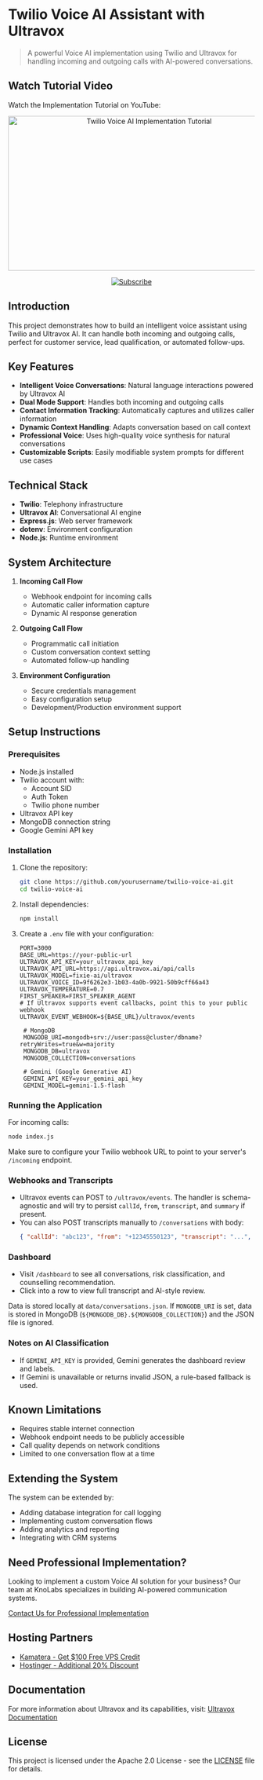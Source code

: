 # Twilio Voice AI Assistant with Ultravox

> A powerful Voice AI implementation using Twilio and Ultravox for handling incoming and outgoing calls with AI-powered conversations.

## Watch Tutorial Video

Watch the Implementation Tutorial on YouTube:

<p align="center">
    <a href="https://youtu.be/AbJKBgN_pMU">
        <img src="https://img.youtube.com/vi/AbJKBgN_pMU/0.jpg" alt="Twilio Voice AI Implementation Tutorial" width="560" height="315">
    </a>
</p>

<p align="center">
    <a href="https://www.youtube.com/channel/UCxgkN3luQgLQOd_L7tbOdhQ?sub_confirmation=1">
        <img src="https://img.shields.io/badge/Subscribe-FF0000?style=for-the-badge&logo=youtube&logoColor=white" alt="Subscribe">
    </a>
</p>

## Introduction

This project demonstrates how to build an intelligent voice assistant using Twilio and Ultravox AI. It can handle both incoming and outgoing calls, perfect for customer service, lead qualification, or automated follow-ups.

## Key Features

- **Intelligent Voice Conversations**: Natural language interactions powered by Ultravox AI
- **Dual Mode Support**: Handles both incoming and outgoing calls
- **Contact Information Tracking**: Automatically captures and utilizes caller information
- **Dynamic Context Handling**: Adapts conversation based on call context
- **Professional Voice**: Uses high-quality voice synthesis for natural conversations
- **Customizable Scripts**: Easily modifiable system prompts for different use cases

## Technical Stack

- **Twilio**: Telephony infrastructure
- **Ultravox AI**: Conversational AI engine
- **Express.js**: Web server framework
- **dotenv**: Environment configuration
- **Node.js**: Runtime environment

## System Architecture

1. **Incoming Call Flow**
   - Webhook endpoint for incoming calls
   - Automatic caller information capture
   - Dynamic AI response generation

2. **Outgoing Call Flow**
   - Programmatic call initiation
   - Custom conversation context setting
   - Automated follow-up handling

3. **Environment Configuration**
   - Secure credentials management
   - Easy configuration setup
   - Development/Production environment support

## Setup Instructions

### Prerequisites
- Node.js installed
- Twilio account with:
  - Account SID
  - Auth Token
  - Twilio phone number
- Ultravox API key
 - MongoDB connection string
 - Google Gemini API key

### Installation

1. Clone the repository:
   ```bash
   git clone https://github.com/yourusername/twilio-voice-ai.git
   cd twilio-voice-ai
   ```

2. Install dependencies:
   ```bash
   npm install
   ```

3. Create a `.env` file with your configuration:
   ```env
   PORT=3000
   BASE_URL=https://your-public-url
   ULTRAVOX_API_KEY=your_ultravox_api_key
   ULTRAVOX_API_URL=https://api.ultravox.ai/api/calls
   ULTRAVOX_MODEL=fixie-ai/ultravox
   ULTRAVOX_VOICE_ID=9f6262e3-1b03-4a0b-9921-50b9cff66a43
   ULTRAVOX_TEMPERATURE=0.7
   FIRST_SPEAKER=FIRST_SPEAKER_AGENT
   # If Ultravox supports event callbacks, point this to your public webhook
   ULTRAVOX_EVENT_WEBHOOK=${BASE_URL}/ultravox/events

    # MongoDB
    MONGODB_URI=mongodb+srv://user:pass@cluster/dbname?retryWrites=true&w=majority
    MONGODB_DB=ultravox
    MONGODB_COLLECTION=conversations

    # Gemini (Google Generative AI)
    GEMINI_API_KEY=your_gemini_api_key
    GEMINI_MODEL=gemini-1.5-flash
   ```

### Running the Application

For incoming calls:
```bash
node index.js
```

Make sure to configure your Twilio webhook URL to point to your server's `/incoming` endpoint.

### Webhooks and Transcripts

- Ultravox events can POST to `/ultravox/events`. The handler is schema-agnostic and will try to persist `callId`, `from`, `transcript`, and `summary` if present.
- You can also POST transcripts manually to `/conversations` with body:
  ```json
  { "callId": "abc123", "from": "+12345550123", "transcript": "...", "summary": "..." }
  ```

### Dashboard

- Visit `/dashboard` to see all conversations, risk classification, and counselling recommendation.
- Click into a row to view full transcript and AI-style review.

Data is stored locally at `data/conversations.json`.
If `MONGODB_URI` is set, data is stored in MongoDB (`${MONGODB_DB}.${MONGODB_COLLECTION}`) and the JSON file is ignored.

### Notes on AI Classification

- If `GEMINI_API_KEY` is provided, Gemini generates the dashboard review and labels.
- If Gemini is unavailable or returns invalid JSON, a rule-based fallback is used.

## Known Limitations

- Requires stable internet connection
- Webhook endpoint needs to be publicly accessible
- Call quality depends on network conditions
- Limited to one conversation flow at a time

## Extending the System

The system can be extended by:
- Adding database integration for call logging
- Implementing custom conversation flows
- Adding analytics and reporting
- Integrating with CRM systems

## Need Professional Implementation?

Looking to implement a custom Voice AI solution for your business? Our team at KnoLabs specializes in building AI-powered communication systems.

 [Contact Us for Professional Implementation](https://knolabs.biz/collect-requirement-page)

## Hosting Partners
- [Kamatera - Get $100 Free VPS Credit](https://knolabs.biz/100-dollar-free-credit)
- [Hostinger - Additional 20% Discount](https://knolabs.biz/20-Percent-Off-VPS)

## Documentation
For more information about Ultravox and its capabilities, visit: [Ultravox Documentation](https://docs.ultravox.ai)

## License

This project is licensed under the Apache 2.0 License - see the [LICENSE](LICENSE) file for details.